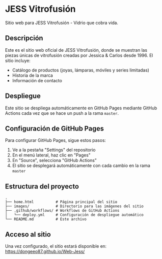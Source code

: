 # JESS Vitrofusión

Sitio web para JESS Vitrofusión - Vidrio que cobra vida.

## Descripción

Este es el sitio web oficial de JESS Vitrofusión, donde se muestran las piezas únicas de vitrofusión creadas por Jessica & Carlos desde 1996. El sitio incluye:

- Catálogo de productos (joyas, lámparas, móviles y series limitadas)
- Historia de la marca
- Información de contacto

## Despliegue

Este sitio se despliega automáticamente en GitHub Pages mediante GitHub Actions cada vez que se hace un push a la rama `master`.

## Configuración de GitHub Pages

Para configurar GitHub Pages, sigue estos pasos:

1. Ve a la pestaña "Settings" del repositorio
2. En el menú lateral, haz clic en "Pages"
3. En "Source", selecciona "GitHub Actions"
4. El sitio se desplegará automáticamente con cada cambio en la rama `master`

## Estructura del proyecto

```
.
├── home.html          # Página principal del sitio
├── images/            # Directorio para las imágenes del sitio
├── .github/workflows/ # Workflows de GitHub Actions
│   └── deploy.yml     # Configuración de despliegue automático
└── README.md          # Este archivo
```

## Acceso al sitio

Una vez configurado, el sitio estará disponible en: https://dongeeo87.github.io/Web-Jess/